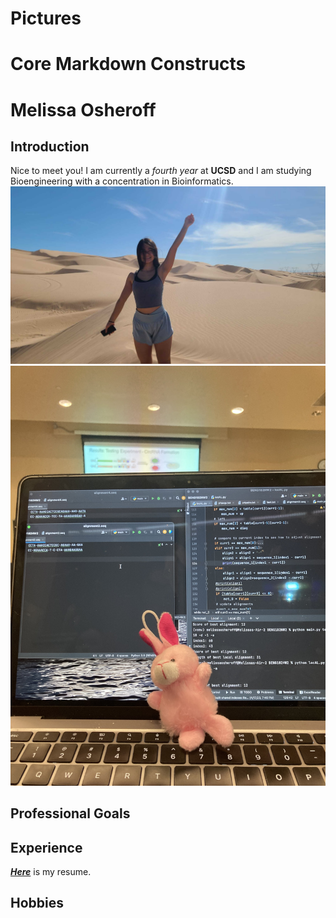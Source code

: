 # Pictures 

# Core Markdown Constructs 

# Melissa Osheroff
## Introduction
Nice to meet you! I am currently a *fourth year* at **UCSD** and I am studying Bioengineering with a concentration in Bioinformatics. 
<picture>
  <img alt="Me" src="PHOTO-2024-03-29-15-04-41 (1).jpg">
</picture>
<picture>
 <img alt="bunny" src="70423336282__DE581140-A682-4ED2-9A68-5F70BB2B5070.jpg">
</picture>

## Professional Goals
## Experience 
[***Here***](https://drive.google.com/file/d/1C4S_4A7KjHSumRafDZuZHzzaKnhjhFov/view?usp=drive_link) is my resume.
## Hobbies

